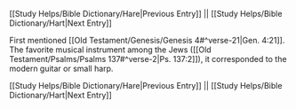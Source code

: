 [[Study Helps/Bible Dictionary/Hare|Previous Entry]]  ||  [[Study Helps/Bible Dictionary/Hart|Next Entry]]

 First mentioned [[Old Testament/Genesis/Genesis 4#^verse-21|Gen. 4:21]]. The favorite musical instrument among the Jews ([[Old Testament/Psalms/Psalms 137#^verse-2|Ps. 137:2]]), it corresponded to the modern guitar or small harp.

[[Study Helps/Bible Dictionary/Hare|Previous Entry]]  ||  [[Study Helps/Bible Dictionary/Hart|Next Entry]]